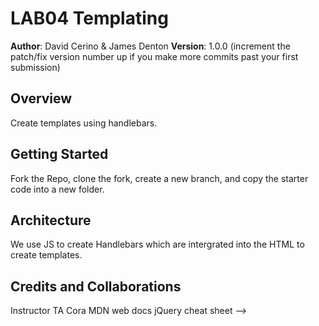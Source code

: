 # LAB04 Templating

**Author**: David Cerino & James Denton
**Version**: 1.0.0 (increment the patch/fix version number up if you make more commits past your first submission)

## Overview
Create templates using handlebars.

## Getting Started
Fork the Repo, clone the fork, create a new branch, and copy the starter code into a new folder.

## Architecture
We use JS to create Handlebars which are intergrated into the HTML to create templates.


## Credits and Collaborations
Instructor
TA Cora
MDN web docs
jQuery cheat sheet
-->